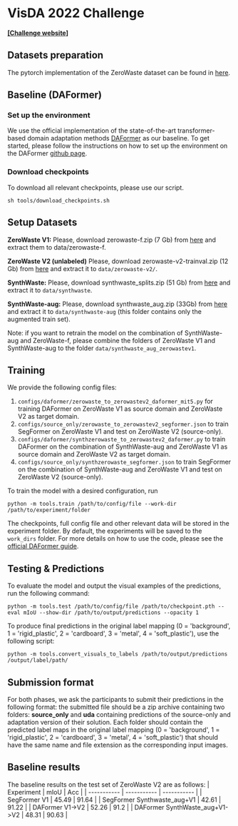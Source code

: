 # VisDA 2022 Challenge 

**[[Challenge website]](https://ai.bu.edu/visda-2022/)**
## Datasets preparation

The pytorch implementation of the ZeroWaste dataset can be found in [here](zerowaste_dataloader.py).

## Baseline (DAFormer)
### Set up the environment
We use the official implementation of the state-of-the-art transformer-based domain adaptation methods [DAFormer](https://arxiv.org/abs/2111.14887) as our baseline. 
To get started, please follow the instructions on how to set up the environment on the DAFormer [github page](https://github.com/lhoyer/DAFormer). 
### Download checkpoints
To download all relevant checkpoints, please use our script.
```shell
sh tools/download_checkpoints.sh
```



## Setup Datasets
**ZeroWaste V1:** Please, download zerowaste-f.zip (7 Gb) from [here](http://csr.bu.edu/ftp/recycle/) and extract them to data/zerowaste-f.

**ZeroWaste V2 (unlabeled)** Please, download zerowaste-v2-trainval.zip (12 Gb) from
[here](http://csr.bu.edu/ftp/recycle/visda-2022/) and extract
it to `data/zerowaste-v2/`.

**SynthWaste:** Please, download synthwaste_splits.zip (51 Gb) from
[here](http://csr.bu.edu/ftp/recycle/visda-2022/) and extract it to `data/synthwaste`.

**SynthWaste-aug:** Please, download 	synthwaste_aug.zip (33Gb) from
[here](http://csr.bu.edu/ftp/recycle/visda-2022/) and extract it to `data/synthwaste-aug` (this folder contains only the augmented train set).

Note: if you want to retrain the model on the combination of SynthWaste-aug and ZeroWaste-f, please combine the folders of ZeroWaste V1 and SynthWaste-aug to the folder `data/synthwaste_aug_zerowastev1`. 


## Training

We provide the following config files:
 
1. `configs/daformer/zerowaste_to_zerowastev2_daformer_mit5.py` for training DAFormer on ZeroWaste V1 as source domain and ZeroWaste V2 as target domain.
2. `configs/source_only/zerowaste_to_zerowastev2_segformer.json` to train SegFormer on ZeroWaste V1 and test on ZeroWaste V2 (source-only). 
3. `configs/daformer/synthzerowaste_to_zerowastev2_daformer.py` to train DAFormer on the combination of SynthWaste-aug and ZeroWaste V1 as source domain and ZeroWaste V2 as target domain.
4. `configs/source_only/synthzerowaste_segformer.json` to train SegFormer on the combination of SynthWaste-aug and ZeroWaste V1 and test on ZeroWaste V2 (source-only). 

To train the model with a desired configuration, run
```shell
python -m tools.train /path/to/config/file --work-dir /path/to/experiment/folder
```
The checkpoints, full config file and other relevant data will be stored in the experiment folder. By default, the experiments will be saved to the `work_dirs` folder.
For more details on how to use the code, please see the [official DAFormer guide](https://github.com/lhoyer/DAFormer). 


## Testing & Predictions

To evaluate the model and output the visual examples of the predictions, run the following command:

```shell
python -m tools.test /path/to/config/file /path/to/checkpoint.pth --eval mIoU --show-dir /path/to/output/predictions --opacity 1
```
To produce final predictions in the original label mapping (0 = 'background', 1 = 'rigid_plastic', 2 = 'cardboard', 3 = 'metal', 4 = 'soft_plastic'), use the following script:
```shell
python -m tools.convert_visuals_to_labels /path/to/output/predictions /output/label/path/
```

## Submission format
For both phases, we ask the participants to submit their predictions in the following format: the submitted file should be a zip archive containing two folders: **source_only** and **uda** containing predictions of the source-only and adaptation version of their solution. Each folder should contain the predicted label maps in the original label mapping (0 = 'background', 1 = 'rigid_plastic', 2 = 'cardboard', 3 = 'metal', 4 = 'soft_plastic') that should have the same name and file extension as the corresponding input images. 

## Baseline results
The baseline results on the test set of ZeroWaste V2 are as follows:
| Experiment            |    mIoU     |    Acc      |
| -----------           | ----------- | ----------- |
| SegFormer V1          |       45.49      |     91.64       |
| SegFormer Synthwaste_aug+V1 |      42.61   |      91.22   |
| DAFormer V1->V2       |       52.26      |      91.2       |
| DAFormer SynthWaste_aug+V1->V2 |      48.31     |    90.63     |